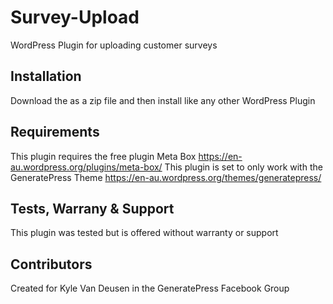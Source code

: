 # Survey-Upload
WordPress Plugin for uploading customer surveys

## Installation

Download the as a zip file and then install like any other WordPress Plugin

## Requirements

This plugin requires the free plugin Meta Box https://en-au.wordpress.org/plugins/meta-box/
This plugin is set to only work with the GeneratePress Theme https://en-au.wordpress.org/themes/generatepress/

## Tests, Warrany & Support

This plugin was tested but is offered without warranty or support

## Contributors

Created for Kyle Van Deusen in the GeneratePress Facebook Group
